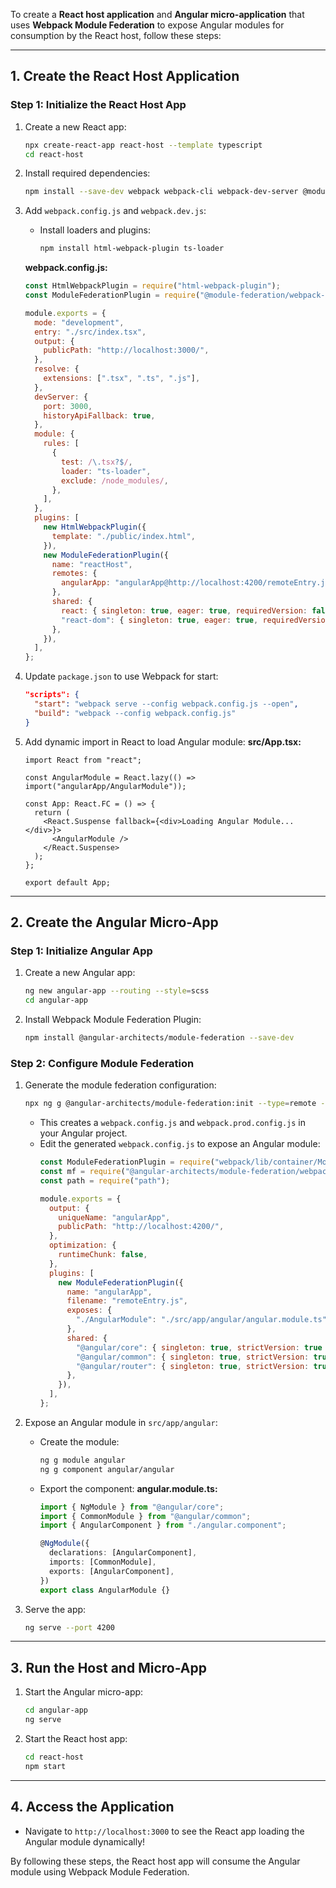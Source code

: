 To create a **React host application** and **Angular micro-application** that uses **Webpack Module Federation** to expose Angular modules for consumption by the React host, follow these steps:

---

## **1. Create the React Host Application**

### **Step 1: Initialize the React Host App**
1. Create a new React app:
   ```bash
   npx create-react-app react-host --template typescript
   cd react-host
   ```
2. Install required dependencies:
   ```bash
   npm install --save-dev webpack webpack-cli webpack-dev-server @module-federation/webpack-plugin
   ```

3. Add `webpack.config.js` and `webpack.dev.js`:
   - Install loaders and plugins:
     ```bash
     npm install html-webpack-plugin ts-loader
     ```

   **webpack.config.js:**
   ```javascript
   const HtmlWebpackPlugin = require("html-webpack-plugin");
   const ModuleFederationPlugin = require("@module-federation/webpack-plugin").ModuleFederationPlugin;

   module.exports = {
     mode: "development",
     entry: "./src/index.tsx",
     output: {
       publicPath: "http://localhost:3000/",
     },
     resolve: {
       extensions: [".tsx", ".ts", ".js"],
     },
     devServer: {
       port: 3000,
       historyApiFallback: true,
     },
     module: {
       rules: [
         {
           test: /\.tsx?$/,
           loader: "ts-loader",
           exclude: /node_modules/,
         },
       ],
     },
     plugins: [
       new HtmlWebpackPlugin({
         template: "./public/index.html",
       }),
       new ModuleFederationPlugin({
         name: "reactHost",
         remotes: {
           angularApp: "angularApp@http://localhost:4200/remoteEntry.js",
         },
         shared: {
           react: { singleton: true, eager: true, requiredVersion: false },
           "react-dom": { singleton: true, eager: true, requiredVersion: false },
         },
       }),
     ],
   };
   ```

4. Update `package.json` to use Webpack for start:
   ```json
   "scripts": {
     "start": "webpack serve --config webpack.config.js --open",
     "build": "webpack --config webpack.config.js"
   }
   ```

5. Add dynamic import in React to load Angular module:
   **src/App.tsx:**
   ```tsx
   import React from "react";

   const AngularModule = React.lazy(() => import("angularApp/AngularModule"));

   const App: React.FC = () => {
     return (
       <React.Suspense fallback={<div>Loading Angular Module...</div>}>
         <AngularModule />
       </React.Suspense>
     );
   };

   export default App;
   ```

---

## **2. Create the Angular Micro-App**

### **Step 1: Initialize Angular App**
1. Create a new Angular app:
   ```bash
   ng new angular-app --routing --style=scss
   cd angular-app
   ```
2. Install Webpack Module Federation Plugin:
   ```bash
   npm install @angular-architects/module-federation --save-dev
   ```

### **Step 2: Configure Module Federation**
1. Generate the module federation configuration:
   ```bash
   npx ng g @angular-architects/module-federation:init --type=remote --project angular-app
   ```
   - This creates a `webpack.config.js` and `webpack.prod.config.js` in your Angular project.
   - Edit the generated `webpack.config.js` to expose an Angular module:
     ```javascript
     const ModuleFederationPlugin = require("webpack/lib/container/ModuleFederationPlugin");
     const mf = require("@angular-architects/module-federation/webpack");
     const path = require("path");

     module.exports = {
       output: {
         uniqueName: "angularApp",
         publicPath: "http://localhost:4200/",
       },
       optimization: {
         runtimeChunk: false,
       },
       plugins: [
         new ModuleFederationPlugin({
           name: "angularApp",
           filename: "remoteEntry.js",
           exposes: {
             "./AngularModule": "./src/app/angular/angular.module.ts",
           },
           shared: {
             "@angular/core": { singleton: true, strictVersion: true },
             "@angular/common": { singleton: true, strictVersion: true },
             "@angular/router": { singleton: true, strictVersion: true },
           },
         }),
       ],
     };
     ```

2. Expose an Angular module in `src/app/angular`:
   - Create the module:
     ```bash
     ng g module angular
     ng g component angular/angular
     ```
   - Export the component:
     **angular.module.ts:**
     ```typescript
     import { NgModule } from "@angular/core";
     import { CommonModule } from "@angular/common";
     import { AngularComponent } from "./angular.component";

     @NgModule({
       declarations: [AngularComponent],
       imports: [CommonModule],
       exports: [AngularComponent],
     })
     export class AngularModule {}
     ```

3. Serve the app:
   ```bash
   ng serve --port 4200
   ```

---

## **3. Run the Host and Micro-App**
1. Start the Angular micro-app:
   ```bash
   cd angular-app
   ng serve
   ```
2. Start the React host app:
   ```bash
   cd react-host
   npm start
   ```

---

## **4. Access the Application**
- Navigate to `http://localhost:3000` to see the React app loading the Angular module dynamically!

By following these steps, the React host app will consume the Angular module using Webpack Module Federation.